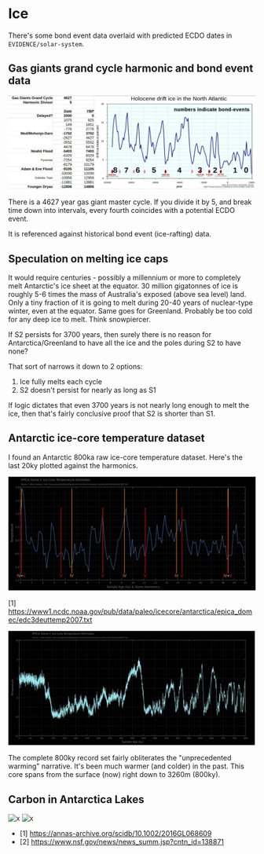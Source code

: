 # Ice

There's some bond event data overlaid with predicted ECDO dates in `EVIDENCE/solar-system`.

## Gas giants grand cycle harmonic and bond event data

![gas giant harmonic](img/gas-giant-bond-event.jpg "gas giant harmonic")

There is a 4627 year gas giant master cycle. If you divide it by 5, and break time down into intervals, every fourth coincides with a potential ECDO event.

It is referenced against historical bond event (ice-rafting) data.

## Speculation on melting ice caps

It would require centuries - possibly a millennium or more to completely melt Antarctic's ice sheet at the equator. 30 million gigatonnes of ice is roughly 5-6 times the mass of Australia's exposed (above sea level) land. Only a tiny fraction of it is going to melt during 20-40 years of nuclear-type winter, even at the equator. Same goes for Greenland. Probably be too cold for any deep ice to melt. Think snowpiercer.

If S2 persists for 3700 years, then surely there is no reason for Antarctica/Greenland to have all the ice and the poles during S2 to have none?

That sort of narrows it down to 2 options:

1. Ice fully melts each cycle
2. S2 doesn't persist for nearly as long as S1

If logic dictates that even 3700 years is not nearly long enough to melt the ice, then that's fairly conclusive proof that S2 is shorter than S1.

## Antarctic ice-core temperature dataset

I found an Antarctic 800ka raw ice-core temperature dataset. Here's the last 20ky plotted against the harmonics.

![antarctica ice harmonics](img/antarctica-ice-harmonics.jpg "antarctica ice harmonics")

[1] https://www1.ncdc.noaa.gov/pub/data/paleo/icecore/antarctica/epica_domec/edc3deuttemp2007.txt

![ice coretemp data](img/ice-core-data.jpg "ice coretemp data")

The complete 800ky record set fairly obliterates the "unprecedented warming" narrative. It's been much warmer (and colder) in the past. This core spans from the surface (now) right down to 3260m (800ky).

## Carbon in Antarctica Lakes

![x](carbon-ice.jpg "carbon ice")
![x](carbon-ice2.jpg "carbon ice")

- [1] https://annas-archive.org/scidb/10.1002/2016GL068609
- [2] https://www.nsf.gov/news/news_summ.jsp?cntn_id=138871
